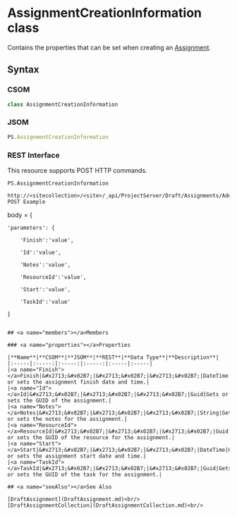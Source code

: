 [comment]: # (Name:AssignmentCreationInformation)
[comment]: # (Type:class)
[comment]: # (Status:Verified)

# <a name="name"></a>AssignmentCreationInformation class
<a name="description"></a>Contains the properties that can be set when creating an [Assignment](Assignment.md).

## <a name="syntax"></a>Syntax

### CSOM

```C#
class AssignmentCreationInformation 
```

### JSOM

```JavaScript
PS.AssignmentCreationInformation
```

### REST Interface

This resource supports POST HTTP commands.

```
PS.AssignmentCreationInformation

http://<sitecollection>/<site>/_api/ProjectServer/Draft/Assignments/Add
POST Example

```

body = {

	'parameters': {

		'Finish':'value', 

		'Id':'value', 

		'Notes':'value', 

		'ResourceId':'value', 

		'Start':'value', 

		'TaskId':'value'		

	}

```

## <a name="members"></a>Members

### <a name="properties"></a>Properties

|**Name**|**CSOM**|**JSOM**|**REST**|**Data Type**|**Description**|
|:-----|:-----:|:-----:|:-----:|:-----|:-----|
|<a name="Finish"></a>Finish|&#x2713;&#x02B7;|&#x2713;&#x02B7;|&#x2713;&#x02B7;|DateTime|Gets or sets the assignment finish date and time.|
|<a name="Id"></a>Id|&#x2713;&#x02B7;|&#x2713;&#x02B7;|&#x2713;&#x02B7;|Guid|Gets or sets the GUID of the assignment.|
|<a name="Notes"></a>Notes|&#x2713;&#x02B7;|&#x2713;&#x02B7;|&#x2713;&#x02B7;|String|Gets or sets the notes for the assignment.|
|<a name="ResourceId"></a>ResourceId|&#x2713;&#x02B7;|&#x2713;&#x02B7;|&#x2713;&#x02B7;|Guid|Gets or sets the GUID of the resource for the assignment.|
|<a name="Start"></a>Start|&#x2713;&#x02B7;|&#x2713;&#x02B7;|&#x2713;&#x02B7;|DateTime|Gets or sets the assignment start date and time.|
|<a name="TaskId"></a>TaskId|&#x2713;&#x02B7;|&#x2713;&#x02B7;|&#x2713;&#x02B7;|Guid|Gets or sets the GUID of the task for the assignment.|

## <a name="seeAlso"></a>See Also

[DraftAssignment](DraftAssignment.md)<br/>
[DraftAssignmentCollection](DraftAssignmentCollection.md)<br/>
